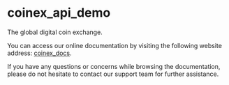 # coinex_api_demo
The global digital coin exchange.

You can access our online documentation by visiting the following website address: 
[coinex_docs](https://docs.coinex.com/api/v2/).

If you have any questions or concerns while browsing the documentation, please do not hesitate to contact our support team for further assistance. 
